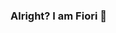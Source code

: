 
### Alright? I am Fiori 🥰

<!-- Exemplo de como fazer. -->
<!--[![Youtube](linkdoicone)](https://www.youtube.com/nomecanal)

[![Instagram](https://img.shields.io/badge/Instagram-E4405F?style=for-the-badge&logo=instagram&logoColor=white)](https://instagram.com/pvdgabriel.fiori)

### O que estou aprendendo !
<div style="display inline_block">
    <img align="center" alt="html" src="https://img.shields.io/badge/HTML-239120?style=for-the-badge&logo=html5&logoColor=white"/>
	<img align="center" alt="css" src="https://img.shields.io/badge/CSS-239120?&style=for-the-badge&logo=css3&logoColor=white"/>
</div>
-->